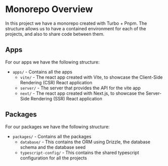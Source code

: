 # Monorepo Overview

In this project we have a monorepo created with Turbo + Pnpm. The structure allows us to have a contained environment for each of the projects, and also to share code between them.

## Apps

For our apps we have the following structure:

- `apps/` - Contains all the apps
  - `vite/` - The react app created with Vite, to showcase the Client-Side Rendering (CSR) React application
  - `server/` - The server that provides the API for the vite app
  - `next/` - The react app created with Next.js, to showcase the Server-Side Rendering (SSR) React application

## Packages

For our packages we have the following structure:

- `packages/` - Contains all the packages
  - `database/` - This contains the ORM using Drizzle, the database schema and the database seed
  - `typescript-config/` - This contains the shared typescript configuration for all the projects